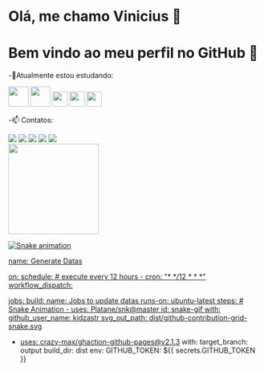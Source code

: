 # Olá, me chamo Vinicius 👋
# Bem vindo ao meu perfil no GitHub 🦩

-🌱Atualmente estou estudando: 

<img src="https://cdn.jsdelivr.net/gh/devicons/devicon@latest/icons/html5/html5-original-wordmark.svg" width="40" height="40" /> <img src="https://cdn.jsdelivr.net/gh/devicons/devicon@latest/icons/css3/css3-original-wordmark.svg" width="40" height="40" /> <img src="https://cdn.jsdelivr.net/gh/devicons/devicon@latest/icons/javascript/javascript-original.svg" width="30" height="30" /> <img src="https://cdn.jsdelivr.net/gh/devicons/devicon@latest/icons/mysql/mysql-original.svg" width="30" height="30" /> <img src="https://cdn.jsdelivr.net/gh/devicons/devicon@latest/icons/nodejs/nodejs-original-wordmark.svg" width="30" height="30" />
                              

          
-📫 Contatos: 

<div>
<a href="https://www.youtube.com/@VinnyGamerBR" target="_blank"><img loading="lazy" src="https://img.shields.io/badge/YouTube-FF0000?style=for-the-badge&logo=youtube&logoColor=white" target="_blank"></a>
<a href="https://www.instagram.com/_vinnyu/" target="_blank"><img loading="lazy" src="https://img.shields.io/badge/-Instagram-%23E4405F?style=for-the-badge&logo=instagram&logoColor=white" target="_blank"></a>
<a href="https://www.twitch.tv/vinny1547bryt" target="_blank"><img loading="lazy" src="https://img.shields.io/badge/Twitch-9146FF?style=for-the-badge&logo=twitch&logoColor=white" target="_blank"></a>
<a href = "mailto:contato@seu-usuário-aqui"><img loading="lazy" src="https://img.shields.io/badge/Gmail-D14836?style=for-the-badge&logo=gmail&logoColor=white" target="_blank"></a>
<a href="https://www.linkedin.com/in/seu-usuário-linkedln-aqui" target="_blank"><img loading="lazy" src="https://img.shields.io/badge/-LinkedIn-%230077B5?style=for-the-badge&logo=linkedin&logoColor=white" target="_blank"></a>   
</div>


<div>
<a href="https://github.com/kidzastr">
<img loading="lazy" height="180em" src="https://github-readme-stats.vercel.app/api/top-langs/?username=kidzastr&layout=compact&langs_count=7&theme=dracula"/>
</div>


![Snake animation](https://github.com/kidzastr/kidzastr/blob/output/github-contribution-grid-snake.svg)


name: Generate Datas

on:
  schedule: # execute every 12 hours
    - cron: "* */12 * * *"
  workflow_dispatch:

jobs:
  build:
    name: Jobs to update datas
    runs-on: ubuntu-latest
    steps:
      # Snake Animation
      - uses: Platane/snk@master
        id: snake-gif
        with:
          github_user_name: kidzastr
          svg_out_path: dist/github-contribution-grid-snake.svg

  - uses: crazy-max/ghaction-github-pages@v2.1.3
        with:
         target_branch: output
          build_dir: dist
        env:
          GITHUB_TOKEN: ${{ secrets.GITHUB_TOKEN }}


          

           
          
